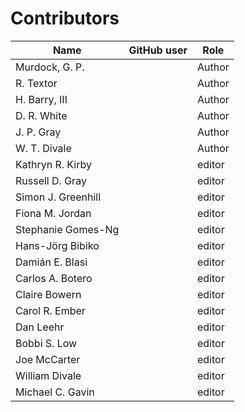 # Contributors

Name                           | GitHub user | Role
---                            | ---         | ---
Murdock, G. P.  |  | Author
R. Textor  |  | Author
H. Barry, III  |  | Author
D. R. White  |  | Author
J. P. Gray  |  | Author
W. T. Divale                  |  | Author
Kathryn R. Kirby | | editor
Russell D. Gray | | editor
Simon J. Greenhill | | editor
Fiona M. Jordan | | editor
Stephanie Gomes-Ng | | editor
Hans-Jörg Bibiko | | editor
Damián E. Blasi | | editor
Carlos A. Botero | | editor
Claire Bowern | | editor
Carol R. Ember | | editor
Dan Leehr | | editor
Bobbi S. Low | | editor
Joe McCarter | | editor
William Divale | | editor
Michael C. Gavin | | editor
